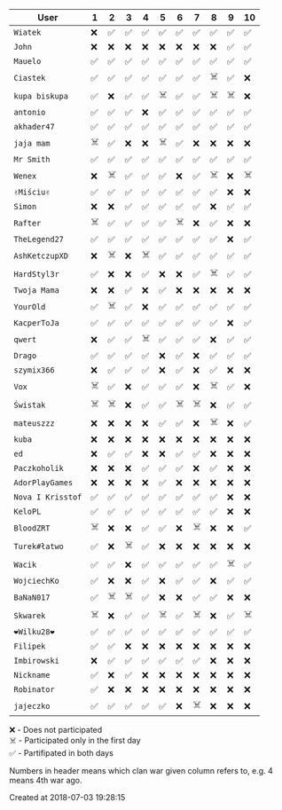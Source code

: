 |        User         | 1  | 2  | 3  | 4  | 5  | 6  | 7  | 8  | 9  | 10 |
|---------------------|----|----|----|----|----|----|----|----|----|----|
|     ``Wiatek``      | ❌ | ✅ | ✅ | ✅ | ✅ | ✅ | ✅ | ✅ | ✅ | ✅ |
|      ``John``       | ❌ | ❌ | ❌ | ❌ | ❌ | ❌ | ❌ | ❌ | ✅ | ✅ |
|     ``Mauelo``      | ✅ | ✅ | ✅ | ✅ | ✅ | ✅ | ✅ | ✅ | ✅ | ✅ |
|     ``Ciastek``     | ✅ | ✅ | ✅ | ✅ | ✅ | ✅ | ✅ | ☠️  | ✅ | ❌ |
|  ``kupa biskupa``   | ✅ | ❌ | ✅ | ✅ | ☠️  | ✅ | ✅ | ☠️  | ☠️  | ❌ |
|     ``antonio``     | ✅ | ✅ | ✅ | ❌ | ✅ | ✅ | ✅ | ✅ | ✅ | ✅ |
|    ``akhader47``    | ✅ | ✅ | ✅ | ✅ | ✅ | ✅ | ✅ | ✅ | ✅ | ✅ |
|    ``jaja mam``     | ☠️  | ✅ | ❌ | ❌ | ☠️  | ✅ | ❌ | ❌ | ❌ | ❌ |
|    ``Mr Smith``     | ✅ | ✅ | ✅ | ✅ | ✅ | ✅ | ✅ | ✅ | ✅ | ✅ |
|      ``Wenex``      | ❌ | ☠️  | ✅ | ✅ | ✅ | ❌ | ✅ | ☠️  | ❌ | ☠️  |
|    ``✌Miściu✌``     | ✅ | ✅ | ✅ | ✅ | ✅ | ✅ | ✅ | ✅ | ❌ | ❌ |
|      ``Simon``      | ❌ | ❌ | ✅ | ✅ | ✅ | ✅ | ✅ | ❌ | ✅ | ✅ |
|     ``Rafter``      | ☠️  | ✅ | ✅ | ✅ | ✅ | ☠️  | ❌ | ✅ | ❌ | ❌ |
|   ``TheLegend27``   | ✅ | ✅ | ✅ | ✅ | ✅ | ✅ | ✅ | ✅ | ❌ | ✅ |
|  ``AshKetczupXD``   | ❌ | ☠️  | ❌ | ☠️  | ✅ | ✅ | ✅ | ✅ | ✅ | ✅ |
|   ``HardStyl3r``    | ✅ | ❌ | ❌ | ✅ | ❌ | ❌ | ✅ | ☠️  | ✅ | ✅ |
|   ``Twoja Mama``    | ❌ | ❌ | ✅ | ❌ | ✅ | ❌ | ❌ | ❌ | ❌ | ❌ |
|     ``YourOld``     | ✅ | ☠️  | ✅ | ❌ | ✅ | ✅ | ✅ | ✅ | ✅ | ✅ |
|   ``KacperToJa``    | ✅ | ✅ | ✅ | ✅ | ✅ | ✅ | ✅ | ✅ | ❌ | ✅ |
|      ``qwert``      | ❌ | ✅ | ✅ | ☠️  | ✅ | ✅ | ✅ | ❌ | ✅ | ✅ |
|      ``Drago``      | ✅ | ✅ | ✅ | ✅ | ❌ | ✅ | ❌ | ✅ | ✅ | ✅ |
|    ``szymix366``    | ❌ | ✅ | ✅ | ✅ | ❌ | ✅ | ❌ | ✅ | ❌ | ❌ |
|       ``Vox``       | ☠️  | ✅ | ❌ | ✅ | ✅ | ✅ | ❌ | ☠️  | ✅ | ❌ |
|     ``Świstak``     | ☠️  | ☠️  | ❌ | ✅ | ✅ | ☠️  | ☠️  | ❌ | ✅ | ✅ |
|    ``mateuszzz``    | ❌ | ❌ | ❌ | ❌ | ✅ | ✅ | ❌ | ☠️  | ❌ | ✅ |
|      ``kuba``       | ❌ | ❌ | ❌ | ❌ | ❌ | ❌ | ❌ | ❌ | ❌ | ❌ |
|       ``ed``        | ❌ | ✅ | ✅ | ❌ | ❌ | ✅ | ✅ | ❌ | ❌ | ❌ |
|   ``Paczkoholik``   | ❌ | ❌ | ❌ | ✅ | ✅ | ✅ | ❌ | ✅ | ❌ | ❌ |
|  ``AdorPlayGames``  | ❌ | ❌ | ❌ | ❌ | ✅ | ❌ | ❌ | ❌ | ❌ | ❌ |
| ``Nova I Krisstof`` | ✅ | ✅ | ✅ | ✅ | ✅ | ✅ | ✅ | ✅ | ❌ | ❌ |
|     ``KeloPL``      | ✅ | ✅ | ✅ | ✅ | ✅ | ✅ | ✅ | ✅ | ❌ | ❌ |
|    ``BloodZRT``     | ☠️  | ❌ | ❌ | ✅ | ✅ | ❌ | ☠️  | ❌ | ❌ | ✅ |
|   ``Turek#łatwo``   | ✅ | ❌ | ☠️  | ✅ | ❌ | ❌ | ❌ | ❌ | ❌ | ❌ |
|      ``Wacik``      | ✅ | ✅ | ❌ | ✅ | ✅ | ✅ | ✅ | ✅ | ☠️  | ✅ |
|   ``WojciechKo``    | ✅ | ❌ | ❌ | ✅ | ❌ | ✅ | ✅ | ❌ | ✅ | ✅ |
|    ``BaNaN017``     | ✅ | ☠️  | ☠️  | ✅ | ❌ | ❌ | ✅ | ✅ | ❌ | ❌ |
|     ``Skwarek``     | ☠️  | ❌ | ✅ | ✅ | ☠️  | ✅ | ☠️  | ❌ | ✅ | ☠️  |
|    ``❤Wilku28❤``    | ✅ | ✅ | ✅ | ✅ | ✅ | ✅ | ✅ | ✅ | ✅ | ✅ |
|     ``Filipek``     | ✅ | ✅ | ❌ | ❌ | ❌ | ❌ | ❌ | ❌ | ❌ | ❌ |
|   ``Imbirowski``    | ❌ | ✅ | ✅ | ✅ | ✅ | ✅ | ✅ | ❌ | ❌ | ❌ |
|    ``Nickname``     | ✅ | ❌ | ✅ | ❌ | ❌ | ❌ | ❌ | ❌ | ❌ | ❌ |
|    ``Robinator``    | ✅ | ❌ | ❌ | ❌ | ❌ | ❌ | ❌ | ❌ | ❌ | ❌ |
|    ``jajeczko``     | ✅ | ✅ | ✅ | ✅ | ✅ | ❌ | ☠️  | ❌ | ❌ | ❌ |

❌ - Does not participated  
☠️  - Participated only in the first day  
✅ - Partifipated in both days  

Numbers in header means which clan war given column refers to, e.g. 4 means 4th war ago.

Created at 2018-07-03 19:28:15

